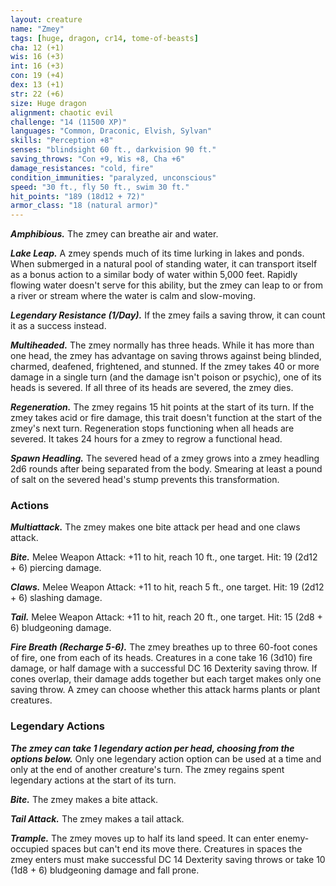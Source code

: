 ```yaml
---
layout: creature
name: "Zmey"
tags: [huge, dragon, cr14, tome-of-beasts]
cha: 12 (+1)
wis: 16 (+3)
int: 16 (+3)
con: 19 (+4)
dex: 13 (+1)
str: 22 (+6)
size: Huge dragon
alignment: chaotic evil
challenge: "14 (11500 XP)"
languages: "Common, Draconic, Elvish, Sylvan"
skills: "Perception +8"
senses: "blindsight 60 ft., darkvision 90 ft."
saving_throws: "Con +9, Wis +8, Cha +6"
damage_resistances: "cold, fire"
condition_immunities: "paralyzed, unconscious"
speed: "30 ft., fly 50 ft., swim 30 ft."
hit_points: "189 (18d12 + 72)"
armor_class: "18 (natural armor)"
---
```


***Amphibious.*** The zmey can breathe air and water.

***Lake Leap.*** A zmey spends much of its time lurking in lakes and ponds. When submerged in a natural pool of standing water, it can transport itself as a bonus action to a similar body of water within 5,000 feet. Rapidly flowing water doesn't serve for this ability, but the zmey can leap to or from a river or stream where the water is calm and slow-moving.

***Legendary Resistance (1/Day).*** If the zmey fails a saving throw, it can count it as a success instead.

***Multiheaded.*** The zmey normally has three heads. While it has more than one head, the zmey has advantage on saving throws against being blinded, charmed, deafened, frightened, and stunned. If the zmey takes 40 or more damage in a single turn (and the damage isn't poison or psychic), one of its heads is severed. If all three of its heads are severed, the zmey dies.

***Regeneration.*** The zmey regains 15 hit points at the start of its turn. If the zmey takes acid or fire damage, this trait doesn't function at the start of the zmey's next turn. Regeneration stops functioning when all heads are severed. It takes 24 hours for a zmey to regrow a functional head.

***Spawn Headling.*** The severed head of a zmey grows into a zmey headling 2d6 rounds after being separated from the body. Smearing at least a pound of salt on the severed head's stump prevents this transformation.

### Actions

***Multiattack.*** The zmey makes one bite attack per head and one claws attack.

***Bite.*** Melee Weapon Attack: +11 to hit, reach 10 ft., one target. Hit: 19 (2d12 + 6) piercing damage.

***Claws.*** Melee Weapon Attack: +11 to hit, reach 5 ft., one target. Hit: 19 (2d12 + 6) slashing damage.

***Tail.*** Melee Weapon Attack: +11 to hit, reach 20 ft., one target. Hit: 15 (2d8 + 6) bludgeoning damage.

***Fire Breath (Recharge 5-6).*** The zmey breathes up to three 60-foot cones of fire, one from each of its heads. Creatures in a cone take 16 (3d10) fire damage, or half damage with a successful DC 16 Dexterity saving throw. If cones overlap, their damage adds together but each target makes only one saving throw. A zmey can choose whether this attack harms plants or plant creatures.

### Legendary Actions

***The zmey can take 1 legendary action per head, choosing from the options below.*** Only one legendary action option can be used at a time and only at the end of another creature's turn. The zmey regains spent legendary actions at the start of its turn.

***Bite.*** The zmey makes a bite attack.

***Tail Attack.*** The zmey makes a tail attack.

***Trample.*** The zmey moves up to half its land speed. It can enter enemy-occupied spaces but can't end its move there. Creatures in spaces the zmey enters must make successful DC 14 Dexterity saving throws or take 10 (1d8 + 6) bludgeoning damage and fall prone.

